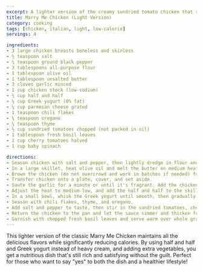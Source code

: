 ```yaml
---
excerpt: A lighter version of the creamy sundried tomato chicken that still has proposal-worthy flavor
title: Marry Me Chicken (Light Version)
category: cooking
tags: [chicken, italian, light, low-calorie]
servings: 4

ingredients:
- 3 large chicken breasts boneless and skinless
- ½ teaspoon salt
- ¼ teaspoon ground black pepper
- 3 tablespoons all-purpose flour
- 1 tablespoon olive oil
- 1 tablespoon unsalted butter
- 3 cloves garlic minced
- 1 cup chicken stock (low-sodium)
- ½ cup half and half
- ¼ cup Greek yogurt (0% fat)
- ¼ cup parmesan cheese grated
- 1 teaspoon chili flakes
- ¼ teaspoon oregano
- ¼ teaspoon thyme
- ⅓ cup sundried tomatoes chopped (not packed in oil)
- 1 tablespoon fresh basil leaves
- 1 cup cherry tomatoes halved
- 1 cup baby spinach

directions:
- Season chicken with salt and pepper, then lightly dredge in flour and shake off any excess.
- In a large skillet, heat olive oil and melt the butter on medium heat. Swirl pan to coat evenly.
- Brown the chicken (do not overcrowd and work in batches if needed) for 4-5 minutes on each side or until golden brown and cooked through.
- Transfer chicken onto a plate, cover, and set aside.
- Saute the garlic for a minute or until it's fragrant. Add the chicken stock, and deglaze the pan scraping any bits stuck to the bottom of the pan with a wooden spoon.
- Adjust the heat to medium-low, and add the half and half to the skillet. Allow the sauce to simmer for a couple of minutes.
- In a small bowl, whisk the Greek yogurt until smooth, then gradually add about 2 tablespoons of the warm sauce to the yogurt to temper it. Add the yogurt mixture back to the skillet along with the parmesan cheese.
- Season with chili flakes, thyme, and oregano.
- Add salt and pepper to taste, then stir in the sundried tomatoes, cherry tomatoes, and spinach. Let cook for 1-2 minutes until spinach begins to wilt.
- Return the chicken to the pan and let the sauce simmer and thicken for a few more minutes.
- Garnish with chopped fresh basil leaves and serve warm over whole grain pasta or cauliflower rice for an even lighter option.
---
```


This lighter version of the classic Marry Me Chicken maintains all the delicious flavors while significantly reducing calories. By using half and half and Greek yogurt instead of heavy cream, and adding extra vegetables, you get a nutritious dish that's still rich and satisfying without the guilt. Perfect for those who want to say "yes" to both the dish and a healthier lifestyle!